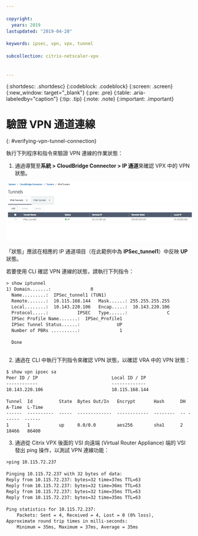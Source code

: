 ```yaml
---

copyright:
  years: 2019
lastupdated: "2019-04-28"

keywords: ipsec, vpn, vpx, tunnel

subcollection: citrix-netscaler-vpx


---
```


{:shortdesc: .shortdesc}
{:codeblock: .codeblock}
{:screen: .screen}
{:new_window: target="_blank"}
{:pre: .pre}
{:table: .aria-labeledby="caption"}
{:tip: .tip}
{:note: .note}
{:important: .important}

# 驗證 VPN 通道連線
{: #verifying-vpn-tunnel-connection}

執行下列程序和指令來驗證 VPN 連線的作業狀態：

1.	通過導覽至**系統 > CloudBridge Connector > IP 通道**來確認 VPX 中的 VPN 狀態。

  <img src="images/ipsecVerifyVPN1.png" alt="圖片" style="width: 600px;"/>

  「狀態」應該在相應的 IP 通道項目（在此範例中為 **IPSec_tunnel1**）中反映 **UP** 狀態。

  若要使用 CLI 確認 VPN 連線的狀態，請執行下列指令：

  ```    
  > show iptunnel
  1) Domain.......:               0
    Name.........:  IPSec_tunnel1 (TUN1)
    Remote.......:  10.115.168.144   Mask......: 255.255.255.255
    Local........:  10.143.220.106   Encap.....:  10.143.220.106
    Protocol.....:           IPSEC   Type......:               C
    IPSec Profile Name.......:  IPSec_Profile1
    IPSec Tunnel Status......:              UP
    Number of PBRs ..........:               1
      
    Done
      
  ```

2.	通過在 CLI 中執行下列指令來確認 VPN 狀態，以確認 VRA 中的 VPN 狀態：
    
  ```
  $ show vpn ipsec sa
  Peer ID / IP                            Local ID / IP
  ------------                            -------------
  10.143.220.106                          10.115.168.144
  
  Tunnel  Id          State  Bytes Out/In   Encrypt       Hash      DH A-Time  L-Time
  ------  ----------  -----  -------------  ------------  --------  -- ------  ------
  1       1           up     0.0/0.0        aes256        sha1      2  18466   86400
  ```

  3.	通過從 Citrix VPX 後面的 VSI 向遠端 (Virtual Router Appliance) 端的 VSI 發出 ping 操作，以測試 VPN 連線功能：

  ```
  >ping 10.115.72.237
  
  Pinging 10.115.72.237 with 32 bytes of data:
  Reply from 10.115.72.237: bytes=32 time=37ms TTL=63
  Reply from 10.115.72.237: bytes=32 time=36ms TTL=63
  Reply from 10.115.72.237: bytes=32 time=35ms TTL=63
  Reply from 10.115.72.237: bytes=32 time=35ms TTL=63
  
  Ping statistics for 10.115.72.237:
      Packets: Sent = 4, Received = 4, Lost = 0 (0% loss),
  Approximate round trip times in milli-seconds:
      Minimum = 35ms, Maximum = 37ms, Average = 35ms
  ```
